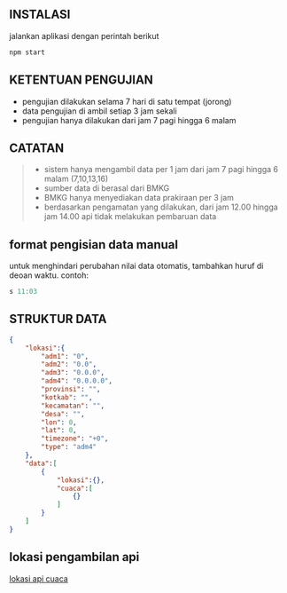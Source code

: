 ## INSTALASI
jalankan aplikasi dengan perintah berikut
```bash
npm start
```

## KETENTUAN PENGUJIAN
- pengujian dilakukan selama 7 hari di satu tempat (jorong)
- data pengujian di ambil setiap 3 jam sekali
- pengujian hanya dilakukan dari jam 7 pagi hingga 6 malam

## CATATAN
> - sistem hanya mengambil data per 1 jam dari jam 7 pagi hingga 6 malam (7,10,13,16)
> - sumber data di berasal dari BMKG
> - BMKG hanya menyediakan data prakiraan per 3 jam
> - berdasarkan pengamatan yang dilakukan, dari jam 12.00 hingga jam 14.00 api tidak melakukan pembaruan data

## format pengisian data manual
untuk menghindari perubahan nilai data otomatis, tambahkan huruf di deoan waktu.
contoh:
```c
s 11:03
```

## STRUKTUR DATA
```json
{
    "lokasi":{
        "adm1": "0",
        "adm2": "0.0",
        "adm3": "0.0.0",
        "adm4": "0.0.0.0",
        "provinsi": "",
        "kotkab": "",
        "kecamatan": "",
        "desa": "",
        "lon": 0,
        "lat": 0,
        "timezone": "+0",
        "type": "adm4"
    },
    "data":[
        {
            "lokasi":{},
            "cuaca":[
                {}
            ]
        }
    ]
}


```

## lokasi pengambilan api
[lokasi api cuaca](https://maps.app.goo.gl/KVR62xMKJ7UECz5p9)
